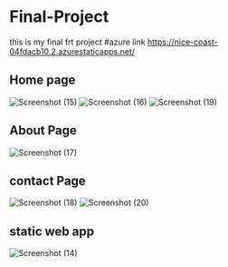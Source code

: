 # Final-Project
this is my final frt project
#azure link https://nice-coast-04fdacb10.2.azurestaticapps.net/
## Home page
![Screenshot (15)](https://user-images.githubusercontent.com/107246534/197247343-de16cfce-c12e-486a-87a5-962bbff03f7d.png)
![Screenshot (16)](https://user-images.githubusercontent.com/107246534/197247394-90e3cdfd-1a9c-451b-acc6-f200c5a55070.png)
![Screenshot (19)](https://user-images.githubusercontent.com/107246534/197247550-ce206d20-0665-4f3a-939d-3332253c3877.png)
## About Page
![Screenshot (17)](https://user-images.githubusercontent.com/107246534/197247445-e9e0b40d-7f5f-4577-b7d8-22b10f81b837.png)
## contact Page
![Screenshot (18)](https://user-images.githubusercontent.com/107246534/197247492-443b321c-a0b3-4b33-ab8c-e1d68495713b.png)
![Screenshot (20)](https://user-images.githubusercontent.com/107246534/197247210-c8bdd502-8f79-413a-9e43-c3264077315a.png)
## static web app
![Screenshot (14)](https://user-images.githubusercontent.com/107246534/197247586-8fb3169e-8e0a-4c16-89c9-2c4f55fabe07.png)
